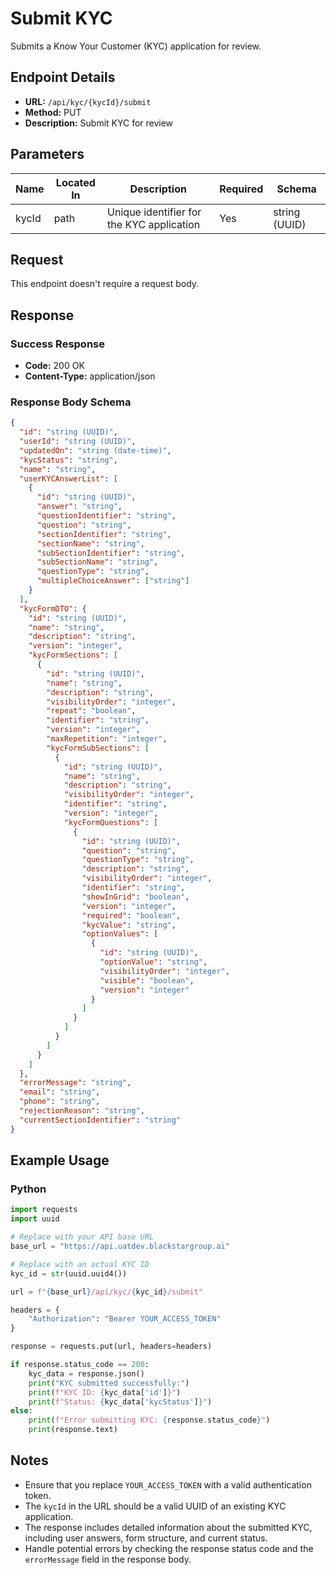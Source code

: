 # Submit KYC

Submits a Know Your Customer (KYC) application for review.

## Endpoint Details

- **URL:** `/api/kyc/{kycId}/submit`
- **Method:** PUT
- **Description:** Submit KYC for review

## Parameters

| Name  | Located In | Description                               | Required | Schema        |
| ----- | ---------- | ----------------------------------------- | -------- | ------------- |
| kycId | path       | Unique identifier for the KYC application | Yes      | string (UUID) |

## Request

This endpoint doesn't require a request body.

## Response

### Success Response

- **Code:** 200 OK
- **Content-Type:** application/json

### Response Body Schema

```json
{
  "id": "string (UUID)",
  "userId": "string (UUID)",
  "updatedOn": "string (date-time)",
  "kycStatus": "string",
  "name": "string",
  "userKYCAnswerList": [
    {
      "id": "string (UUID)",
      "answer": "string",
      "questionIdentifier": "string",
      "question": "string",
      "sectionIdentifier": "string",
      "sectionName": "string",
      "subSectionIdentifier": "string",
      "subSectionName": "string",
      "questionType": "string",
      "multipleChoiceAnswer": ["string"]
    }
  ],
  "kycFormDTO": {
    "id": "string (UUID)",
    "name": "string",
    "description": "string",
    "version": "integer",
    "kycFormSections": [
      {
        "id": "string (UUID)",
        "name": "string",
        "description": "string",
        "visibilityOrder": "integer",
        "repeat": "boolean",
        "identifier": "string",
        "version": "integer",
        "maxRepetition": "integer",
        "kycFormSubSections": [
          {
            "id": "string (UUID)",
            "name": "string",
            "description": "string",
            "visibilityOrder": "integer",
            "identifier": "string",
            "version": "integer",
            "kycFormQuestions": [
              {
                "id": "string (UUID)",
                "question": "string",
                "questionType": "string",
                "description": "string",
                "visibilityOrder": "integer",
                "identifier": "string",
                "showInGrid": "boolean",
                "version": "integer",
                "required": "boolean",
                "kycValue": "string",
                "optionValues": [
                  {
                    "id": "string (UUID)",
                    "optionValue": "string",
                    "visibilityOrder": "integer",
                    "visible": "boolean",
                    "version": "integer"
                  }
                ]
              }
            ]
          }
        ]
      }
    ]
  },
  "errorMessage": "string",
  "email": "string",
  "phone": "string",
  "rejectionReason": "string",
  "currentSectionIdentifier": "string"
}
```

## Example Usage

### Python

```python
import requests
import uuid

# Replace with your API base URL
base_url = "https://api.uatdev.blackstargroup.ai"

# Replace with an actual KYC ID
kyc_id = str(uuid.uuid4())

url = f"{base_url}/api/kyc/{kyc_id}/submit"

headers = {
    "Authorization": "Bearer YOUR_ACCESS_TOKEN"
}

response = requests.put(url, headers=headers)

if response.status_code == 200:
    kyc_data = response.json()
    print("KYC submitted successfully:")
    print(f"KYC ID: {kyc_data['id']}")
    print(f"Status: {kyc_data['kycStatus']}")
else:
    print(f"Error submitting KYC: {response.status_code}")
    print(response.text)
```

## Notes

- Ensure that you replace `YOUR_ACCESS_TOKEN` with a valid authentication token.
- The `kycId` in the URL should be a valid UUID of an existing KYC application.
- The response includes detailed information about the submitted KYC, including user answers, form structure, and current status.
- Handle potential errors by checking the response status code and the `errorMessage` field in the response body.
